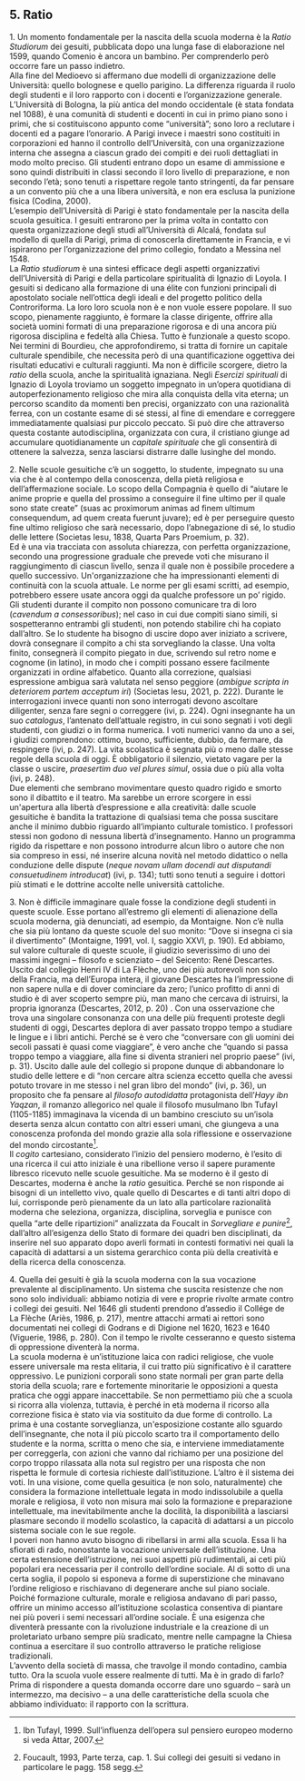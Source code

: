 <link rel="stylesheet" href="assets/style.css">

## 5\. Ratio

1\. Un momento fondamentale per la nascita della scuola moderna è la *Ratio Studiorum* dei gesuiti, pubblicata dopo una lunga fase di elaborazione nel 1599, quando Comenio è ancora un bambino. Per comprenderlo però occorre fare un passo indietro.   
Alla fine del Medioevo si affermano due modelli di organizzazione delle Università: quello bolognese e quello parigino. La differenza riguarda il ruolo degli studenti e il loro rapporto con i docenti e l’organizzazione generale. L’Università di Bologna, la più antica del mondo occidentale (è stata fondata nel 1088), è una comunità di studenti e docenti in cui in primo piano sono i primi, che si costituiscono appunto come “università”; sono loro a reclutare i docenti ed a pagare l’onorario. A Parigi invece i maestri sono costituiti in corporazioni ed hanno il controllo dell’Università, con una organizzazione interna che assegna a ciascun grado dei compiti e dei ruoli dettagliati in modo molto preciso. Gli studenti entrano dopo un esame di ammissione e sono quindi distribuiti in classi secondo il loro livello di preparazione, e non secondo l’età; sono tenuti a rispettare regole tanto stringenti, da far pensare a un convento più che a una libera università, e non era esclusa la punizione fisica (Codina, 2000).  
L’esempio dell’Università di Parigi è stato fondamentale per la nascita della scuola gesuitica. I gesuiti entrarono per la prima volta in contatto con questa organizzazione degli studi all’Università di Alcalá, fondata sul modello di quella di Parigi, prima di conoscerla direttamente in Francia, e vi ispirarono per l’organizzazione del primo collegio, fondato a Messina nel 1548\.  
La *Ratio studiorum* è una sintesi efficace degli aspetti organizzativi dell’Università di Parigi e della particolare spiritualità di Ignazio di Loyola. I gesuiti si dedicano alla formazione di una élite con funzioni principali di apostolato sociale nell’ottica degli ideali e del progetto politico della Controriforma. La loro loro scuola non è e non vuole essere popolare. Il suo scopo, pienamente raggiunto, è formare la classe dirigente, offrire alla società uomini formati di una preparazione rigorosa e di una ancora più rigorosa disciplina e fedeltà alla Chiesa. Tutto è funzionale a questo scopo. Nei termini di Bourdieu, che approfondiremo, si tratta di fornire un capitale culturale spendibile, che necessita però di una quantificazione oggettiva dei risultati educativi e culturali raggiunti. Ma non è difficile scorgere, dietro la *ratio* della scuola, anche la spiritualità ignaziana. Negli *Esercizi spirituali* di Ignazio di Loyola troviamo un soggetto impegnato in un’opera quotidiana di autoperfezionamento religioso che mira alla conquista della vita eterna; un percorso scandito da momenti ben precisi, organizzato con una razionalità ferrea, con un costante esame di sé stessi, al fine di emendare e correggere immediatamente qualsiasi pur piccolo peccato. Si può dire che attraverso questa costante autodisciplina, organizzata con cura, il cristiano giunge ad accumulare quotidianamente un *capitale spirituale* che gli consentirà di ottenere la salvezza, senza lasciarsi distrarre dalle lusinghe del mondo.

2\. Nelle scuole gesuitiche c’è un soggetto, lo studente, impegnato su una via che è al contempo della conoscenza, della pietà religiosa e dell’affermazione sociale. Lo scopo della Compagnia è quello di “aiutare le anime proprie e quella del prossimo a conseguire il fine ultimo per il quale sono state create” (suas ac proximorum animas ad finem ultimum consequendum, ad quem creata fuerunt juvare); ed è per perseguire questo fine ultimo religioso che sarà necessario, dopo l’abnegazione di sé, lo studio delle lettere (Societas Iesu, 1838, Quarta Pars Proemium, p. 32).  
Ed è una via tracciata con assoluta chiarezza, con perfetta organizzazione, secondo una progressione graduale che prevede voti che misurano il raggiungimento di ciascun livello, senza il quale non è possibile procedere a quello successivo. Un'organizzazione che ha impressionanti elementi di continuità con la scuola attuale. Le norme per gli esami scritti, ad esempio, potrebbero essere usate ancora oggi da qualche professore un po’ rigido. Gli studenti durante il compito non possono comunicare tra di loro (*cavendum a consessoribus*); nel caso in cui due compiti siano simili, si sospetteranno entrambi gli studenti, non potendo stabilire chi ha copiato dall’altro. Se lo studente ha bisogno di uscire dopo aver iniziato a scrivere, dovrà consegnare il compito a chi sta sorvegliando la classe. Una volta finito, consegnerà il compito piegato in due, scrivendo sul retro nome e cognome (in latino), in modo che i compiti possano essere facilmente organizzati in ordine alfabetico. Quanto alla correzione, qualsiasi espressione ambigua sarà valutata nel senso peggiore (*ambigue scripta in deteriorem partem acceptum iri*) (Societas Iesu, 2021, p. 222). Durante le interrogazioni invece quanti non sono interrogati devono ascoltare diligenter, senza fare segni o correggere (ivi, p. 224). Ogni insegnante ha un suo *catalogus*, l’antenato dell’attuale registro, in cui sono segnati i voti degli studenti, con giudizi o in forma numerica. I voti numerici vanno da uno a sei, i giudizi comprendono: ottimo, buono, sufficiente, dubbio, da fermare, da respingere (ivi, p. 247). La vita scolastica è segnata più o meno dalle stesse regole della scuola di oggi. È obbligatorio il silenzio, vietato vagare per la classe o uscire, *praesertim duo vel plures simul*, ossia due o più alla volta (ivi, p. 248).  
Due elementi che sembrano movimentare questo quadro rigido e smorto sono il dibattito e il teatro. Ma sarebbe un errore scorgere in essi un'apertura alla libertà d’espressione e alla creatività: dalle scuole gesuitiche è bandita la trattazione di qualsiasi tema che possa suscitare anche il minimo dubbio riguardo all’impianto culturale tomistico. I professori stessi non godono di nessuna libertà d’insegnamento. Hanno un programma rigido da rispettare e non possono introdurre alcun libro o autore che non sia compreso in essi, né inserire alcuna novità nel metodo didattico o nella conduzione delle dispute (*neque novam ullam docendi aut disputandi consuetudinem introducat*) (ivi, p. 134); tutti sono tenuti a seguire i dottori più stimati e le dottrine accolte nelle università cattoliche.

3\. Non è difficile immaginare quale fosse la condizione degli studenti in queste scuole. Esse portano all’estremo gli elementi di alienazione della scuola moderna, già denunciati, ad esempio, da Montaigne. Non c’è nulla che sia più lontano da queste scuole del suo monito: “Dove si insegna ci sia il divertimento” (Montaigne, 1991, vol. I, saggio XXVI, p. 190). Ed abbiamo, sul valore culturale di queste scuole, il giudizio severissimo di uno dei massimi ingegni – filosofo e scienziato – del Seicento: René Descartes. Uscito dal collegio Henri IV di La Flèche, uno dei più autorevoli non solo della Francia, ma dell’Europa intera, il giovane Descartes ha l’impressione di non sapere nulla e di dover cominciare da zero; l’unico profitto di anni di studio è di aver scoperto sempre più, man mano che cercava di istruirsi, la propria ignoranza (Descartes, 2012, p. 20\)  . Con una osservazione che trova una singolare consonanza con una delle più frequenti proteste degli studenti di oggi, Descartes deplora di aver passato troppo tempo a studiare le lingue e i libri antichi. Perché se è vero che “conversare con gli uomini dei secoli passati è quasi come viaggiare”, è vero anche che “quando si passa troppo tempo a viaggiare, alla fine si diventa stranieri nel proprio paese” (ivi, p. 31). Uscito dalle aule del collegio si propone dunque di abbandonare lo studio delle lettere e di “non cercare altra scienza eccetto quella che avessi potuto trovare in me stesso i nel gran libro del mondo” (ivi, p. 36), un proposito che fa pensare al *filosofo autodidatta* protagonista dell’*Hayy ibn Yaqzan*, il romanzo allegorico nel quale il filosofo musulmano Ibn Tufayl (1105-1185) immaginava la vicenda di un bambino cresciuto su un’isola deserta senza alcun contatto con altri esseri umani, che giungeva a una conoscenza profonda del mondo grazie alla sola riflessione e osservazione del mondo circostante[^6].   
Il *cogito* cartesiano, considerato l’inizio del pensiero moderno, è l’esito di una ricerca il cui atto iniziale è una ribellione verso il sapere puramente libresco ricevuto nelle scuole gesuitiche. Ma se moderno è il gesto di Descartes, moderna è anche la *ratio* gesuitica. Perché se non risponde ai bisogni di un intelletto vivo, quale quello di Descartes e di tanti altri dopo di lui, corrisponde però pienamente da un lato alla particolare razionalità moderna che seleziona, organizza, disciplina, sorveglia e punisce con quella “arte delle ripartizioni” analizzata da Foucalt in *Sorvegliare e punire*[^7], dall’altro all’esigenza dello Stato di formare dei quadri ben disciplinati, da inserire nel suo apparato dopo averli formati in contesti formativi nei quali la capacità di adattarsi a un sistema gerarchico conta più della creatività e della ricerca della conoscenza.

4\. Quella dei gesuiti è già la scuola moderna con la sua vocazione prevalente al disciplinamento. Un sistema che suscita resistenze che non sono solo individuali: abbiamo notizia di vere e proprie rivolte armate contro i collegi dei gesuiti. Nel 1646 gli studenti prendono d’assedio il Collége de La Flèche (Ariès, 1986, p. 217), mentre attacchi armati ai rettori sono documentati nei collegi di Godrans e di Digione nel 1620, 1623 e 1640 (Viguerie, 1986, p. 280). Con il tempo le rivolte cesseranno e questo sistema di oppressione diventerà la norma.  
La scuola moderna è un’istituzione laica con radici religiose, che vuole essere universale ma resta elitaria, il cui tratto più significativo è il carattere oppressivo. Le punizioni corporali sono state normali per gran parte della storia della scuola; rare e fortemente minoritarie le opposizioni a questa pratica che oggi appare inaccettabile. Se non permettiamo più che a scuola si ricorra alla violenza, tuttavia, è perché in età moderna il ricorso alla correzione fisica è stato via via sostituito da due forme di controllo. La prima è una costante sorveglianza, un'esposizione costante allo sguardo dell’insegnante, che nota il più piccolo scarto tra il comportamento dello studente e la norma, scritta o meno che sia, e interviene immediatamente per correggerla, con azioni che vanno dal richiamo per una posizione del corpo troppo rilassata alla nota sul registro per una risposta che non rispetta le formule di cortesia richieste dall’istituzione. L’altro è il sistema dei voti. In una visione, come quella gesuitica (e non solo, naturalmente) che considera la formazione intellettuale legata in modo indissolubile a quella morale e religiosa, il voto non misura mai solo la formazione e preparazione intellettuale, ma inevitabilmente anche la docilità, la disponibilità a lasciarsi plasmare secondo il modello scolastico, la capacità di adattarsi a un piccolo sistema sociale con le sue regole.  
I poveri non hanno avuto bisogno di ribellarsi in armi alla scuola. Essa li ha sfiorati di rado, nonostante la vocazione universale dell’istituzione. Una certa estensione dell’istruzione, nei suoi aspetti più rudimentali, ai ceti più popolari era necessaria per il controllo dell’ordine sociale. Al di sotto di una certa soglia, il popolo si esponeva a forme di superstizione che minavano l’ordine religioso e rischiavano di degenerare anche sul piano sociale. Poiché formazione culturale, morale e religiosa andavano di pari passo, offrire un minimo accesso all’istituzione scolastica consentiva di piantare nei più poveri i semi necessari all’ordine sociale. È una esigenza che diventerà pressante con la rivoluzione industriale e la creazione di un proletariato urbano sempre più sradicato, mentre nelle campagne la Chiesa continua a esercitare il suo controllo attraverso le pratiche religiose tradizionali.  
L’avvento della società di massa, che travolge il mondo contadino, cambia tutto. Ora la scuola vuole essere realmente di tutti. Ma è in grado di farlo? Prima di rispondere a questa domanda occorre dare uno sguardo – sarà un intermezzo, ma decisivo – a una delle caratteristiche della scuola che abbiamo individuato: il rapporto con la scrittura.

[^6]: Ibn Tufayl, 1999. Sull’influenza dell’opera sul pensiero europeo moderno si veda Attar, 2007.  
[^7]: Foucault, 1993, Parte terza, cap. 1. Sui collegi dei gesuiti si vedano in particolare le pagg. 158 segg.

